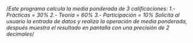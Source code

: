 /*Este programa calcula la media ponderada de 3 calificaciones: 
1.- Prácticas = 30%
2.- Teoría = 60%
3.- Participación = 10%
Solicita al usuario la entrada de datos y realiza la operación de media ponderada, después muestra el resultado en pantalla
con una precisión de 2 decimales*/
